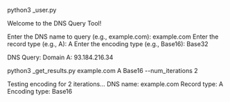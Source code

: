 python3 _user.py

Welcome to the DNS Query Tool!

Enter the DNS name to query (e.g., example.com): example.com
Enter the record type (e.g., A): A
Enter the encoding type (e.g., Base16): Base32

DNS Query:
Domain A: 93.184.216.34



python3 _get_results.py example.com A Base16 --num_iterations 2

Testing encoding for 2 iterations...
DNS name: example.com
Record type: A
Encoding type: Base16
